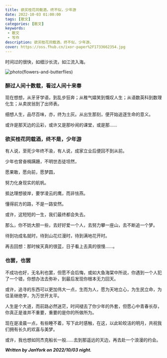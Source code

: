 ```yaml
---
title: 欲买桂花同载酒，终不似，少年游
date: 2022-10-03 01:00:00
tags: [散文]
categories: [散文]
keywords:
 - 散文
 - 写作
description: 欲买桂花同载酒，终不似，少年游。
cover: https://oss.fhub.cn/ixor-paper%2F1733662354.jpg
---
```


时间过的很快，如细沙长流，如江流入海。

![photo(flowers-and-butterflies)](https://oss.fhub.cn/ixor-paper%2F1733662354.jpg)

### 醉过人间十数载，看过人间十来春

现在想想，从牙牙学语，到乱步狂奔；从稚气嬉笑到慨叹人生；从语数英科到数理化生；从卖炭翁到了出师表。

细想人生，品尽百味，亦，终为土灰。从出生那刻，便开始追逐生命的意义。

或许是那天边的云彩，或许又是那吵闹的课堂，或是那……

### 欲买桂花同载酒，终不是，少年游

有人说，至死少年终不渝，有人说，成家立业后便回不到从前。

少年也曾奋楫蹒跚，不明世态徒坦然，

愿果敢，愿向前，愿梦圆，

努力化身现实的航帆。

抵达理想彼岸，要学凌云的鹰，而非怯燕。

懂得前方的路，不是一路安然。

或许，这短短的一生，我们最终都会失去。

那么，你不妨大胆一些，去好好爱一个人，去努力攀一座山，去不断追一个梦。

待到功成名就时，待到山花烂漫时，待到满地花开时。

再去回想：那时候天真的很蓝，日子看上去真的很慢……。

### 也罢，也罢

不成功也好，无名利也罢，但愿不会后悔，或如大鱼海棠中所说，你遇到一个人犯了一个错，你想办法去弥补，到最后发现你根本无力回天。

或许，追寻的东西可以更加伟大一点，生而为人，愿为天地立心，为生民立命，为往圣继绝学，为万世开太平。

人生是个大道，而前路必然迷茫，时间褪去了你少年的外套，但愿心中青春长存，你真正是谁并不重要，重要的是你的所做所为。

现在是凌晨一点，有些睡不着，写下此时感触，在这，以此轮皎洁的明月，共祝我们拥有长久的欢喜与美梦。

或许，我也想如同杰克船长一般……去到那遥远的天边，再去赴一个浪漫的约会。

***Written by JanYork on 2022/10/03 night.***
